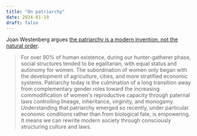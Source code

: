 ```yaml
---
title: "On patriarchy"
date: 2024-01-19
draft: false
---
```


Joan Westenberg argues
[the patriarchy is a modern invention, not the natural order](https://joanwestenberg.com/blog/the-patriarchy-is-a-modern-invention-not-the-natural-order).

> For over 90% of human existence, during our hunter-gatherer phase,
> social structures tended to be egalitarian, with equal status and
> autonomy for women. The subordination of women only began with the
> development of agriculture, cities, and more stratified economic
> systems. Patriarchy today is the culmination of a long transition away
> from complementary gender roles toward the increasing commodification
> of women's reproductive capacity through paternal laws controlling
> lineage, inheritance, virginity, and monogamy. Understanding that
> patriarchy emerged so recently, under particular economic conditions
> rather than from biological fate, is empowering. It means we can
> rewrite modern society through consciously structuring culture and
> laws.

